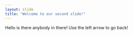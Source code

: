 ```yaml
---
layout: slide
title: "Welcome to our second slide!"
---
```

Hello is there anybody in there!
Use the left arrow to go back!

